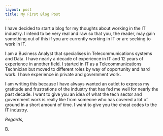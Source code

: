 ```yaml
---
layout: post
title: My First Blog Post
---
```


I have decided to start a blog for my thoughts about working in the IT industry. I intend to be very real and raw so that you, the reader, may gain something out of this if you are currently working in IT or are seeking to work in IT.

I am a Business Analyst that specialises in Telecommunications systems and Data. I have nearly a decade of experience in IT and 12 years of experience in another field. I started in IT as a Telecommunications Technician but moved to different roles by way of opportunity and hard work. I have experience in private and government work. 

I am writing this because I have always wanted an outlet to express my gratitude and frustrations of the industry that has fed me well for nearly the past decade. I want to give you an idea of what the tech sector and government work is really like from someone who has covered a lot of ground in a short amount of time. I want to give you the cheat codes to the IT industry.


*Regards,*

B.